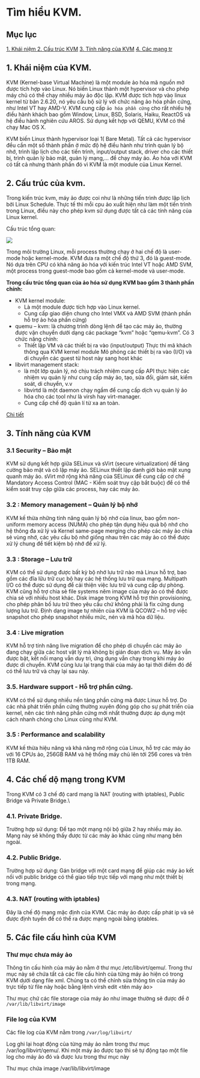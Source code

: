 # Tìm hiểu KVM.
## Mục lục 
[1. Khái niệm ](#tongquan)
[2. Cấu trúc KVM](#cautruc)
[3. Tính năng của KVM](#tinhnang)
[4. Các mạng tr](#)
[](#)
[](#)
[](#)

<a name=tongquan> </a>

## 1. Khái niệm của KVM.
KVM (Kernel-base Virtual Machine) là một module ảo hóa mã nguồn mở được tích hợp vào Linux. Nó biến Linux thành một hypervisor và cho phép máy chủ có thể chạy nhiều máy ảo độc lập.
KVM được tích hợp vào linux kernel từ bản 2.6.20, nó yêu cầu bộ sử lý với chức năng ảo hóa phần cứng, như Intel VT hay AMD-V.
KVM cung cấp `ảo hóa phần cứng` cho rất nhiều hệ điều hành khách bao gồm Window, Linux, BSD, Solaris, Haiku, ReactOS và hệ điều hành nghiên cứu AROS. Sử dụng kết hợp với QEMU, KVM có thể chạy Mac OS X.

KVM biến Linux thành hypervisor loại 1( Bare Metal). Tất cả các hypervisor đều cần một số thành phần ở mức độ hệ điều hành như trình quản lý bộ nhớ, trình lập lịch cho các tiến trình, input/output stack, driver cho các thiết bị, trình quản lý bảo mật, quản lý mạng,... để chạy máy ảo. Ảo hóa với KVM có tất cả nhưng thành phần đó vì KVM là một module của Linux Kernel.


<a name=tinhnang></a>

## 2. Cấu trúc của kvm.
Trong kiến trúc kvm, máy ảo được coi như là những tiến trình được lập lịch bởi Linux Schedule. Thực tế thì mỗi cpu ảo xuất hiện như làm một tiến trình trong Linux, điều này cho phép kvm sử dụng được tất cả các tính năng của Linux kernel.

Cấu trúc tổng quan:

![](https://i.imgur.com/bI0CJD5.png)

Trong môi trường Linux, mỗi process thường chạy ở hai chế độ là user-mode hoặc kernel-mode. KVM đưa ra một chế độ thứ 3, đó là guest-mode. Nó dựa trên CPU có khả năng ảo hóa với kiến trúc Intel VT hoặc AMD SVM, một process trong guest-mode bao gồm cả kernel-mode và user-mode.


**Trong cấu trúc tổng quan của ảo hóa sử dụng KVM bao gồm 3 thành phần chính:**
- KVM kernel module:
  - Là một module được tích hợp vào Linux kernel.
  - Cung cấp giao diện chung cho Intel VMX và AMD SVM (thành phần hỗ trợ ảo hóa phần cứng)
- quemu – kvm: là chương trình dòng lệnh để tạo các máy ảo, thường được vận chuyển dưới dạng các package “kvm” hoặc “qemu-kvm”. Có 3 chức năng chính:
  - Thiết lập VM và các thiết bị ra vào (input/output)
  Thực thi mã khách thông qua KVM kernel module
  Mô phỏng các thiết bị ra vào (I/O) và di chuyển các guest từ host này sang host khác
- libvirt management stack:
  - là một lớp quản lý, nó chịu trách nhiệm cung cấp API thực hiện các nhiệm vụ quản lý như cung cấp máy ảo, tạo, sửa đổi, giám sát, kiểm soát, di chuyển, v.v
  - libvirtd là một daemon chạy ngầm để cung cấp dịch vụ quản lý ảo hóa cho các tool như là virsh hay virt-manager. 
  - Cung cấp chế độ quản lí từ xa an toàn.

[Chi tiết](06.KVM-internals.md)

## 3. Tính năng của KVM

### 3.1 Security – Bảo mật

KVM sử dụng kết hợp giữa SELinux và sVirt (secure virtualization) để tăng cường bảo mật và cô lập máy ảo. SELinux thiết lập danh giới bảo mật xung quanh máy ảo. sVirt mở rộng khả năng của SELinux để cung cấp cơ chế Mandatory Access Control (MAC - Kiểm soát truy cập bắt buộc) để có thể kiểm soát truy cập giữa các process, hay các máy ảo.

### 3.2 : Memory management – Quản lý bộ nhớ

KVM kế thừa những tính năng quản lý bộ nhớ của linux, bao gồm non-uniform memory access (NUMA) cho phép tận dụng hiệu quả bộ nhớ cho hệ thông đa xử lý và Kernel same-page merging cho phép các máy ảo chia sẻ vùng nhớ, các yêu cầu bộ nhớ giống nhau trên các máy ảo có thể được xử lý chung để tiết kiệm bộ nhớ để xử lý.

### 3.3 : Storage – Lưu trữ
KVM có thể sử dụng được bất kỳ bộ nhớ lưu trữ nào mà Linux hỗ trợ, bao gồm các đĩa lữu trữ cục bộ hay các hệ thống lưu trữ qua mạng. Multipath I/O có thể được sử dụng để cải thiện việc lưu trữ và cung cấp dự phòng. KVM cũng hỗ trợ chia sẻ file systems nêm image của máy ảo có thể được chia sẻ với nhiều host khác. Disk image trong KVM hỗ trợ thin provisioning, cho phép phân bố lưu trữ theo yêu cầu chứ không phải là fix cứng dung lượng lưu trữ.
Định dạng image tự nhiên của KVM là QCOW2 – hỗ trợ việc snapshot cho phép snapshot nhiều mức, nén và mã hóa dữ liệu.

### 3.4 : Live migration
KVM hỗ trợ tính năng live migration để cho phép di chuyển các máy ảo đang chạy giữa các host vật lý mà không bị gián đoạn dịch vụ. Máy ảo vẫn được bật, kết nối mạng vẫn duy trì, ứng dụng vẫn chạy trong khi máy ảo được di chuyển. KVM cũng lưu lại trạng thái của máy ảo tại thời điểm đó để có thể lưu trữ và chạy lại sau này.

### 3.5. Hardware support - Hỗ trợ phần cứng.
KVM có thể sử dụng nhiều nền tảng phần cứng mà được Linux hỗ trợ. Do các nhà phát triển phần cứng thường xuyên đóng góp cho sự phát triển của kernel, nên các tính năng phần cứng mới nhất thường được áp dụng một cách nhanh chóng cho Linux cũng như KVM.

### 3.5 : Performance and scalability
KVM kế thừa hiệu năng và khả năng mở rộng của Linux, hỗ trợ các máy ảo với 16 CPUs ảo, 256GB RAM và hệ thống máy chủ lên tới 256 cores và trên 1TB RAM.

<a name=network> </a>

## 4. Các chế dộ mạng trong KVM

Trong KVM có 3 chế độ card mạng là NAT (routing with iptables), Public Bridge và Private Bridge.\

### 4.1. Private Bridge.
Trường hợp sử dụng:
Để tạo một mạng nội bộ giữa 2 hay nhiều máy ảo. Mạng này sẽ không thấy được từ các máy ảo khác cũng như mạng bên ngoài.

### 4.2. Public Bridge.
Trường hợp sử dụng:
Gán bridge với một card mạng để giúp các máy ảo kết nối với public bridge có thể giao tiếp trực tiếp với mạng như một thiết bị trong mạng.

### 4.3. NAT (routing with iptables)
Đây là chế độ mạng mặc định của KVM. Các máy ảo được cấp phát ip và sẽ được định tuyến để có thể ra được mạng ngoài bằng iptables.


<a name="fileconfig"></a>

## 5. Các file cấu hình của KVM

### Thư mục chưa máy ảo

Thông tin cấu hình của máy ảo nằm ở thư mục /etc/libvirt/qemu/. Trong thư mục này sẽ chứa tất cả các file cấu hình của từng máy ảo hiện có trong KVM dưới dạng file xml. Chúng ta có thể chỉnh sửa thông tin của máy ảo trực tiếp từ file này hoặc bằng lệnh virsh edit <tên máy ảo>

Thư mục chứ các file storage của máy ảo như image thường sẽ được để ở  `/var/lib/libvirt/image`

### File log của KVM

Các file log của KVM nằm trong `/var/log/libvirt/`

Log ghi lại hoạt động của từng máy ảo nằm trong thư mục /var/log/libvirt/qemu/. Khi một máy ảo được tạo thì sẽ tự động tạo một file log cho máy ảo đó và được lưu trong thư mục này

Thư mục chứa image /var/lib/libvirt/image



